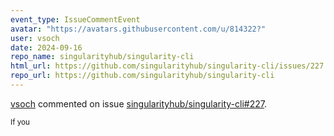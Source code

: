 ```yaml
---
event_type: IssueCommentEvent
avatar: "https://avatars.githubusercontent.com/u/814322?"
user: vsoch
date: 2024-09-16
repo_name: singularityhub/singularity-cli
html_url: https://github.com/singularityhub/singularity-cli/issues/227
repo_url: https://github.com/singularityhub/singularity-cli
---
```


<a href='https://github.com/vsoch' target='_blank'>vsoch</a> commented on issue <a href='https://github.com/singularityhub/singularity-cli/issues/227' target='_blank'>singularityhub/singularity-cli#227</a>.

<small>If you
